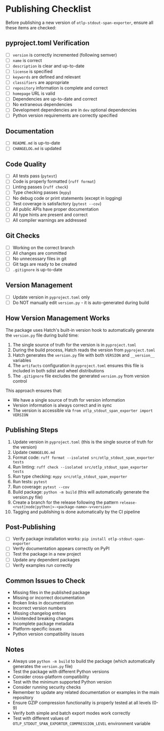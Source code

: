 # Publishing Checklist

Before publishing a new version of `otlp-stdout-span-exporter`, ensure all these items are checked:

## pyproject.toml Verification
- [ ] `version` is correctly incremented (following semver)
- [ ] `name` is correct
- [ ] `description` is clear and up-to-date
- [ ] `license` is specified
- [ ] `keywords` are defined and relevant
- [ ] `classifiers` are appropriate
- [ ] `repository` information is complete and correct
- [ ] `homepage` URL is valid
- [ ] Dependencies are up-to-date and correct
- [ ] No extraneous dependencies
- [ ] Development dependencies are in `dev` optional dependencies
- [ ] Python version requirements are correctly specified

## Documentation
- [ ] `README.md` is up-to-date
- [ ] `CHANGELOG.md` is updated

## Code Quality
- [ ] All tests pass (`pytest`)
- [ ] Code is properly formatted (`ruff format`)
- [ ] Linting passes (`ruff check`)
- [ ] Type checking passes (`mypy`)
- [ ] No debug code or print statements (except in logging)
- [ ] Test coverage is satisfactory (`pytest --cov`)
- [ ] All public APIs have proper documentation
- [ ] All type hints are present and correct
- [ ] All compiler warnings are addressed

## Git Checks
- [ ] Working on the correct branch
- [ ] All changes are committed
- [ ] No unnecessary files in git
- [ ] Git tags are ready to be created
- [ ] `.gitignore` is up-to-date

## Version Management
- [ ] Update version in `pyproject.toml` only
- [ ] Do NOT manually edit `version.py` - it is auto-generated during build

## How Version Management Works

The package uses Hatch's built-in version hook to automatically generate the `version.py` file during build time:

1. The single source of truth for the version is in `pyproject.toml`
2. During the build process, Hatch reads the version from `pyproject.toml`
3. Hatch generates the `version.py` file with both `VERSION` and `__version__` variables
4. The `artifacts` configuration in `pyproject.toml` ensures this file is included in both sdist and wheel distributions
5. The `.gitignore` file excludes the generated `version.py` from version control

This approach ensures that:
- We have a single source of truth for version information
- Version information is always correct and in sync
- The version is accessible via `from otlp_stdout_span_exporter import VERSION`

## Publishing Steps
1. Update version in `pyproject.toml` (this is the single source of truth for the version)
2. Update `CHANGELOG.md`
3. Format code: `ruff format --isolated src/otlp_stdout_span_exporter tests`
4. Run linting: `ruff check --isolated src/otlp_stdout_span_exporter tests`
5. Run type checking: `mypy src/otlp_stdout_span_exporter`
6. Run tests: `pytest`
7. Run coverage: `pytest --cov`
8. Build package: `python -m build` (this will automatically generate the version.py file)
9. Create a branch for the release following the pattern `release-<rust|node|python|>-<package-name>-v<version>`
10. Tagging and publishing is done automatically by the CI pipeline

## Post-Publishing
- [ ] Verify package installation works: `pip install otlp-stdout-span-exporter`
- [ ] Verify documentation appears correctly on PyPI
- [ ] Test the package in a new project
- [ ] Update any dependent packages
- [ ] Verify examples run correctly

## Common Issues to Check
- Missing files in the published package
- Missing or incorrect documentation
- Broken links in documentation
- Incorrect version numbers
- Missing changelog entries
- Unintended breaking changes
- Incomplete package metadata
- Platform-specific issues
- Python version compatibility issues

## Notes
- Always use `python -m build` to build the package (which automatically generates the `version.py` file)
- Test the package with different Python versions
- Consider cross-platform compatibility
- Test with the minimum supported Python version
- Consider running security checks
- Remember to update any related documentation or examples in the main repository
- Ensure GZIP compression functionality is properly tested at all levels (0-9)
- Verify both simple and batch export modes work correctly
- Test with different values of `OTLP_STDOUT_SPAN_EXPORTER_COMPRESSION_LEVEL` environment variable